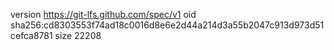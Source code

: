 version https://git-lfs.github.com/spec/v1
oid sha256:cd8303553f74ad18c0016d8e6e2d44a214d3a55b2047c913d973d51cefca8781
size 22208
